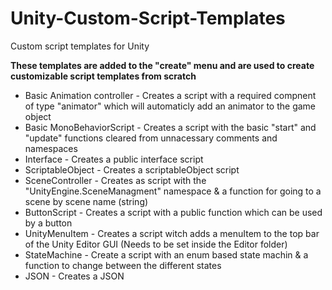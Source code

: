 # Unity-Custom-Script-Templates
Custom script templates for Unity

**These templates are added to the "create" menu and are used to create customizable script templates from scratch**
* Basic Animation controller - Creates a script with a required compnent of type "animator" which will automaticly add an animator to the game object
* Basic MonoBehaviorScript - Creates a script with the basic "start" and "update" functions cleared from unnacessary comments and namespaces
* Interface - Creates a public interface script
* ScriptableObject - Creates a scriptableObject script
* SceneController - Creates as script with the "UnityEngine.SceneManagment" namespace & a function for going to a scene by scene name (string)
* ButtonScript - Creates a script with a public function which can be used by a button
* UnityMenuItem - Creates a script witch adds a menuItem to the top bar of the Unity Editor GUI (Needs to be set inside the Editor folder)
* StateMachine - Create a script with an enum based state machin & a function to change between the different states
* JSON - Creates a JSON 
